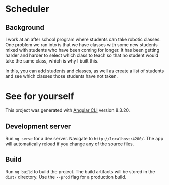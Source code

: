 # Scheduler

## Background

I work at an after school program where students can take robotic classes. One problem we ran into is that we have classes with some new students mixed with students who have been coming for longer. It has been getting harder and harder to select which class to teach so that no student would take the same class, which is why I built this.

In this, you can add students and classes, as well as create a list of students and see which classes those students have not taken.

# See for yourself

This project was generated with [Angular CLI](https://github.com/angular/angular-cli) version 8.3.20.

## Development server

Run `ng serve` for a dev server. Navigate to `http://localhost:4200/`. The app will automatically reload if you change any of the source files.

## Build

Run `ng build` to build the project. The build artifacts will be stored in the `dist/` directory. Use the `--prod` flag for a production build.